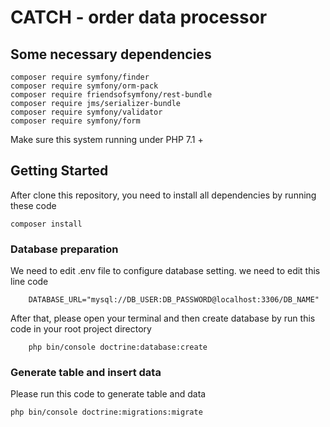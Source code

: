# CATCH - order data processor

## Some necessary dependencies 
```
composer require symfony/finder
composer require symfony/orm-pack
composer require friendsofsymfony/rest-bundle
composer require jms/serializer-bundle
composer require symfony/validator
composer require symfony/form
```
Make sure this system running under PHP 7.1 +

## Getting Started

After clone this repository, you need to install all dependencies by running these code
```
composer install
```

### Database preparation

We need to edit .env file to configure database setting. we need to edit this line code
```
    DATABASE_URL="mysql://DB_USER:DB_PASSWORD@localhost:3306/DB_NAME"
```

After that, please open your terminal and then create database by run this code in your root project directory
```
    php bin/console doctrine:database:create
```

### Generate table and insert data
Please run this code to generate table and data 

```
php bin/console doctrine:migrations:migrate
```

